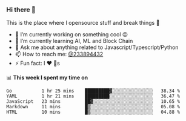 ### Hi there 👋

<!--
**a233894432/a233894432** is a ✨ _special_ ✨ repository because its `README.md` (this file) appears on your GitHub profile.

Here are some ideas to get you started:

- 🔭 I’m currently working on ...
- 🌱 I’m currently learning ...
- 👯 I’m looking to collaborate on ...
- 🤔 I’m looking for help with ...
- 💬 Ask me about ...
- 📫 How to reach me: ...
- 😄 Pronouns: ...
- ⚡ Fun fact: ...
-->
 
 
This is the place where I opensource stuff and break things :rofl:

- 🔭 I’m currently working on something cool :wink:
- 🌱 I’m currently learning AI, ML and Block Chain
- 💬 Ask me about anything related to Javascript/Typescript/Python
- 📫 How to reach me: [@233894432](https://twitter.com/233894432)
- ⚡ Fun fact: I :heart: :dog:s

📊 **This week I spent my time on**
<!--START_SECTION:waka-->
```text
Go           1 hr 25 mins    █████████▓░░░░░░░░░░░░░░░   38.34 % 
YAML         1 hr 21 mins    █████████░░░░░░░░░░░░░░░░   36.47 % 
JavaScript   23 mins         ██▓░░░░░░░░░░░░░░░░░░░░░░   10.65 % 
Markdown     11 mins         █▒░░░░░░░░░░░░░░░░░░░░░░░   05.08 % 
HTML         10 mins         █▒░░░░░░░░░░░░░░░░░░░░░░░   04.88 % 
```
<!--END_SECTION:waka-->
